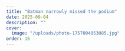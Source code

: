 ```yaml
---
title: "Batman narrowly missed the podium"
date: 2025-09-04
description: ""
cover:
  image: "/uploads/photo-1757004053085.jpg"
order: 16
---
```


